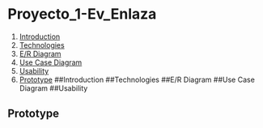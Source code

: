 # Proyecto_1-Ev_Enlaza
1. [Introduction](#introduction)
2. [Technologies](#technologies)
3. [E/R Diagram](#e/r-Diagram)
3. [Use Case Diagram](#use-case-diagram)
4. [Usability](#usability)
5. [Prototype](#prototype)
##Introduction
##Technologies
##E/R Diagram
##Use Case Diagram
##Usability
## Prototype
